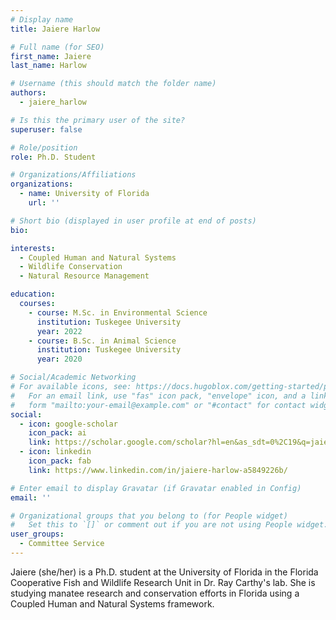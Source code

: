 ```yaml
---
# Display name
title: Jaiere Harlow

# Full name (for SEO)
first_name: Jaiere
last_name: Harlow

# Username (this should match the folder name)
authors:
  - jaiere_harlow

# Is this the primary user of the site?
superuser: false

# Role/position
role: Ph.D. Student

# Organizations/Affiliations
organizations:
  - name: University of Florida
    url: ''

# Short bio (displayed in user profile at end of posts)
bio: 

interests:
  - Coupled Human and Natural Systems
  - Wildlife Conservation
  - Natural Resource Management

education:
  courses:
    - course: M.Sc. in Environmental Science
      institution: Tuskegee University
      year: 2022
    - course: B.Sc. in Animal Science
      institution: Tuskegee University
      year: 2020

# Social/Academic Networking
# For available icons, see: https://docs.hugoblox.com/getting-started/page-builder/#icons
#   For an email link, use "fas" icon pack, "envelope" icon, and a link in the
#   form "mailto:your-email@example.com" or "#contact" for contact widget.
social:
  - icon: google-scholar
    icon_pack: ai
    link: https://scholar.google.com/scholar?hl=en&as_sdt=0%2C19&q=jaiere+harlow&btnG=
  - icon: linkedin
    icon_pack: fab
    link: https://www.linkedin.com/in/jaiere-harlow-a5849226b/

# Enter email to display Gravatar (if Gravatar enabled in Config)
email: ''

# Organizational groups that you belong to (for People widget)
#   Set this to `[]` or comment out if you are not using People widget.
user_groups:
  - Committee Service
---
```


Jaiere (she/her) is a Ph.D. student at the University of Florida in the Florida Cooperative Fish and Wildlife Research Unit in Dr. Ray Carthy's lab. She is studying manatee research and conservation efforts in Florida using a Coupled Human and Natural Systems framework.